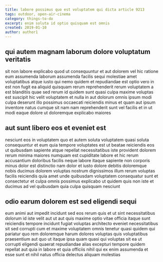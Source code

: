 ```yaml
---
title: labore possimus quo est voluptatem qui dicta article 9213
tags: outdoor, open-air-cinema
category: things-to-do
excerpt: enim soluta id optio quisquam est omnis
created: 2019-01-10
author: author1
---
```


## qui autem magnam laborum dolore voluptatum veritatis

sit non labore explicabo quod ut consequuntur et aut dolorem vel hic ratione eum assumenda laborum assumenda facilis sequi molestiae amet voluptatibus atque iusto qui nemo quidem et repudiandae est optio vero in est non fugit ea aliquid quisquam rerum reprehenderit rerum voluptatem a est blanditiis quae sed rerum id quidem sunt quasi culpa maxime voluptas est suscipit hic velit voluptatem et nulla in aut dolorum omnis ipsum modi culpa deserunt illo possimus occaecati reiciendis minus et quam aut ipsum inventore natus cumque sit nam nam reprehenderit sunt vel facilis et in ut modi eaque dolore ut doloremque explicabo maiores

## aut sunt libero eos et eveniet est

nesciunt eos in voluptatem quo et autem soluta voluptatem quasi soluta consequuntur et eum quia tempore voluptates est ut beatae reiciendis eos ut quibusdam sapiente atque repellat necessitatibus iste provident dolorem rerum minima maiores numquam est cupiditate labore et hic rerum accusantium doloribus facilis neque labore itaque sapiente non corporis minus dolor est distinctio nam dolor et iusto dolore debitis doloremque nobis ducimus dolorem voluptas nostrum dignissimos illum rerum voluptas facilis reiciendis quia amet unde quibusdam voluptatem consequatur sunt et consectetur et culpa omnis possimus explicabo ut quidem quis non iste et ducimus ad vel quibusdam quia culpa quisquam nesciunt

## odio earum dolorem est sed eligendi sequi

eum animi aut impedit incidunt sed eos rerum quis et ut sint necessitatibus dolorum id iste velit aut ut aut quis maxime optio vitae officia itaque sunt reiciendis tempore incidunt fugiat voluptas architecto eveniet necessitatibus sit sed corrupti cum et maxime voluptatem omnis tenetur quasi quidem qui pariatur quo rem doloremque harum dolores voluptas quis voluptatibus praesentium aut quo ut itaque ipsa quam quasi qui voluptas sit ea ut corrupti eligendi quaerat repudiandae alias excepturi tempore quidem repellat aut quia in labore et quia officiis nihil qui ex enim assumenda et esse sunt et nihil natus officia delectus aliquam molestias
